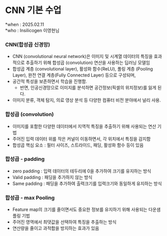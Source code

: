 # CNN 기본 수업
*when : 2025.02.11   
*who : Insilicogen 이영현님   

### CNN(합성곱 신경망)
- CNN (convolutional neural network)은 이미지 및 시계열 데이터의 특징을 효과적으로 추출하기 위해 합성곱 (convolution) 연산을 사용하는 딥러닝 모델임
- 합성곱 계층 (convolutional layer), 활성화 함수(ReLU), 풀링 계층 (Pooling Layer), 완전 연결 계층(Fully Connected Layer) 등으로 구성되며,
- 공간적 특성을 보존하면서 학습을 진행함.
    - 반면, 인공신경망으로 이미지를 분석하면 공간정보(픽셀의 위치정보)를 잃게 된다.
- 이미지 분류, 객체 탐지, 의료 영상 분석 등 다양한 컴퓨터 비전 분야에서 널리 사용.

### 합성곱 (convolution)
- 이미지를 포함한 다양한 데이터에서 지역적 특징을 추출하기 위해 사용되는 연산 기법
- 주어진 입력 데이터 위를 작은 커널이 이동하면서, 각 위치에서 특징을 감지함
- 합성곱 핵심 요소 : 필터 사이즈, 스트라이드, 패딩, 활성화 함수 등이 있음

### 합성곱 - padding
- zero padding : 입력 데이터의 테두리에 0을 추가하여 크기를 유지하는 방식
- Valid padding : 패딩을 추가하지 않는 방식
- Same padding : 패딩을 추가하여 출력크기를 입력크기와 동일하게 유지하는 방식

### 합성곱 - max Pooling
- Feature map의 크기를 줄이면서도 중요한 정보를 유지하기 위해 사용되는 다운샘플링 기법
- 주어진 영역에서 최댓값을 선택하여 특징을 추출하는 방식
- 연산량을 줄이고 과적합을 방지하는 효과가 있음
